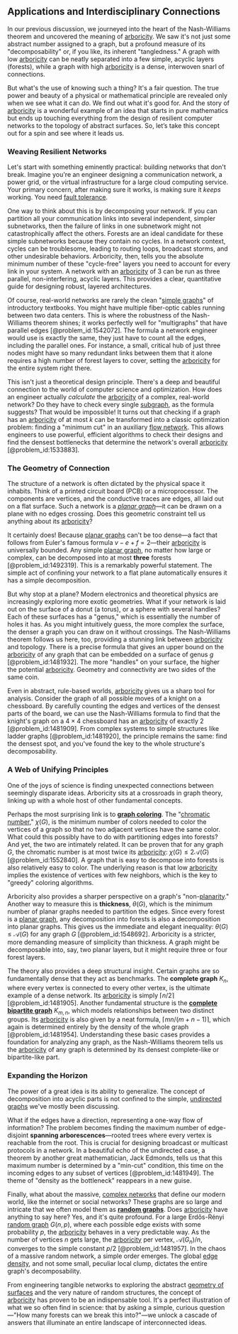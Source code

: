 ## Applications and Interdisciplinary Connections

In our previous discussion, we journeyed into the heart of the Nash-Williams theorem and uncovered the meaning of [arboricity](@article_id:263816). We saw it's not just some abstract number assigned to a graph, but a profound measure of its "decomposability" or, if you like, its inherent "tangledness." A graph with low [arboricity](@article_id:263816) can be neatly separated into a few simple, acyclic layers (forests), while a graph with high [arboricity](@article_id:263816) is a dense, interwoven snarl of connections.

But what's the use of knowing such a thing? It's a fair question. The true power and beauty of a physical or mathematical principle are revealed only when we see what it can *do*. We find out what it's good for. And the story of [arboricity](@article_id:263816) is a wonderful example of an idea that starts in pure mathematics but ends up touching everything from the design of resilient computer networks to the topology of abstract surfaces. So, let’s take this concept out for a spin and see where it leads us.

### Weaving Resilient Networks

Let's start with something eminently practical: building networks that don't break. Imagine you're an engineer designing a communication network, a power grid, or the virtual infrastructure for a large cloud computing service. Your primary concern, after making sure it works, is making sure it *keeps* working. You need [fault tolerance](@article_id:141696).

One way to think about this is by decomposing your network. If you can partition all your communication links into several independent, simpler subnetworks, then the failure of links in one subnetwork might not catastrophically affect the others. Forests are an ideal candidate for these simple subnetworks because they contain no cycles. In a network context, cycles can be troublesome, leading to routing loops, broadcast storms, and other undesirable behaviors. Arboricity, then, tells you the absolute minimum number of these "cycle-free" layers you need to account for every link in your system. A network with an [arboricity](@article_id:263816) of 3 can be run as three parallel, non-interfering, acyclic layers. This provides a clear, quantitative guide for designing robust, layered architectures.

Of course, real-world networks are rarely the clean "[simple graphs](@article_id:274388)" of introductory textbooks. You might have multiple fiber-optic cables running between two data centers. This is where the robustness of the Nash-Williams theorem shines; it works perfectly well for "multigraphs" that have parallel edges [@problem_id:1542072]. The formula a network engineer would use is exactly the same, they just have to count all the edges, including the parallel ones. For instance, a small, critical hub of just three nodes might have so many redundant links between them that it alone requires a high number of forest layers to cover, setting the [arboricity](@article_id:263816) for the entire system right there.

This isn't just a theoretical design principle. There's a deep and beautiful connection to the world of computer science and optimization. How does an engineer actually *calculate* the [arboricity](@article_id:263816) of a complex, real-world network? Do they have to check every single [subgraph](@article_id:272848), as the formula suggests? That would be impossible! It turns out that checking if a graph has an [arboricity](@article_id:263816) of at most $k$ can be transformed into a classic optimization problem: finding a "minimum cut" in an auxiliary [flow network](@article_id:272236). This allows engineers to use powerful, efficient algorithms to check their designs and find the densest bottlenecks that determine the network's overall [arboricity](@article_id:263816) [@problem_id:1533883].

### The Geometry of Connection

The structure of a network is often dictated by the physical space it inhabits. Think of a printed circuit board (PCB) or a microprocessor. The components are vertices, and the conductive traces are edges, all laid out on a flat surface. Such a network is a *[planar graph](@article_id:269143)*—it can be drawn on a plane with no edges crossing. Does this geometric constraint tell us anything about its [arboricity](@article_id:263816)?

It certainly does! Because [planar graphs](@article_id:268416) can't be too dense—a fact that follows from Euler's famous formula $v-e+f=2$—their [arboricity](@article_id:263816) is universally bounded. Any simple [planar graph](@article_id:269143), no matter how large or complex, can be decomposed into at most **three** forests [@problem_id:1492319]. This is a remarkably powerful statement. The simple act of confining your network to a flat plane automatically ensures it has a simple decomposition.

But why stop at a plane? Modern electronics and theoretical physics are increasingly exploring more exotic geometries. What if your network is laid out on the surface of a donut (a torus), or a sphere with several handles? Each of these surfaces has a "genus," which is essentially the number of holes it has. As you might intuitively guess, the more complex the surface, the denser a graph you can draw on it without crossings. The Nash-Williams theorem follows us here, too, providing a stunning link between [arboricity](@article_id:263816) and topology. There is a precise formula that gives an upper bound on the [arboricity](@article_id:263816) of any graph that can be embedded on a surface of genus $g$ [@problem_id:1481932]. The more "handles" on your surface, the higher the potential [arboricity](@article_id:263816). Geometry and connectivity are two sides of the same coin.

Even in abstract, rule-based worlds, [arboricity](@article_id:263816) gives us a sharp tool for analysis. Consider the graph of all possible moves of a knight on a chessboard. By carefully counting the edges and vertices of the densest parts of the board, we can use the Nash-Williams formula to find that the knight's graph on a $4 \times 4$ chessboard has an [arboricity](@article_id:263816) of exactly 2 [@problem_id:1481909]. From complex systems to simple structures like ladder graphs [@problem_id:1481920], the principle remains the same: find the densest spot, and you've found the key to the whole structure's decomposability.

### A Web of Unifying Principles

One of the joys of science is finding unexpected connections between seemingly disparate ideas. Arboricity sits at a crossroads in graph theory, linking up with a whole host of other fundamental concepts.

Perhaps the most surprising link is to **[graph coloring](@article_id:157567)**. The "[chromatic number](@article_id:273579)," $\chi(G)$, is the minimum number of colors needed to color the vertices of a graph so that no two adjacent vertices have the same color. What could this possibly have to do with partitioning edges into forests? And yet, the two are intimately related. It can be proven that for any graph $G$, the chromatic number is at most twice its [arboricity](@article_id:263816): $\chi(G) \le 2 \mathcal{A}(G)$ [@problem_id:1552840]. A graph that is easy to decompose into forests is also relatively easy to color. The underlying reason is that low [arboricity](@article_id:263816) implies the existence of vertices with few neighbors, which is the key to "greedy" coloring algorithms.

Arboricity also provides a sharper perspective on a graph's "non-[planarity](@article_id:274287)." Another way to measure this is **thickness**, $\theta(G)$, which is the minimum number of planar graphs needed to partition the edges. Since every forest is a [planar graph](@article_id:269143), any decomposition into forests is also a decomposition into planar graphs. This gives us the immediate and elegant inequality: $\theta(G) \le \mathcal{A}(G)$ for any graph $G$ [@problem_id:1548692]. Arboricity is a stricter, more demanding measure of simplicity than thickness. A graph might be decomposable into, say, two planar layers, but it might require three or four forest layers.

The theory also provides a deep structural insight. Certain graphs are so fundamentally dense that they act as benchmarks. The **complete graph** $K_n$, where every vertex is connected to every other vertex, is the ultimate example of a dense network. Its [arboricity](@article_id:263816) is simply $\lceil n/2 \rceil$ [@problem_id:1481905]. Another fundamental structure is the **[complete bipartite graph](@article_id:275735)** $K_{m,n}$, which models relationships between two distinct groups. Its [arboricity](@article_id:263816) is also given by a neat formula, $\lceil mn / (m+n-1) \rceil$, which again is determined entirely by the density of the whole graph [@problem_id:1481954]. Understanding these basic cases provides a foundation for analyzing any graph, as the Nash-Williams theorem tells us the [arboricity](@article_id:263816) of any graph is determined by its densest complete-like or bipartite-like part.

### Expanding the Horizon

The power of a great idea is its ability to generalize. The concept of decomposition into acyclic parts is not confined to the simple, [undirected graphs](@article_id:270411) we've mostly been discussing.

What if the edges have a direction, representing a one-way flow of information? The problem becomes finding the maximum number of edge-disjoint **spanning arborescences**—rooted trees where every vertex is reachable from the root. This is crucial for designing broadcast or multicast protocols in a network. In a beautiful echo of the undirected case, a theorem by another great mathematician, Jack Edmonds, tells us that this maximum number is determined by a "min-cut" condition, this time on the incoming edges to any subset of vertices [@problem_id:1481949]. The theme of "density as the bottleneck" reappears in a new guise.

Finally, what about the massive, [complex networks](@article_id:261201) that define our modern world, like the internet or social networks? These graphs are so large and intricate that we often model them as **[random graphs](@article_id:269829)**. Does [arboricity](@article_id:263816) have anything to say here? Yes, and it's quite profound. For a large Erdős-Rényi [random graph](@article_id:265907) $G(n,p)$, where each possible edge exists with some probability $p$, the [arboricity](@article_id:263816) behaves in a very predictable way. As the number of vertices $n$ gets large, the [arboricity](@article_id:263816) per vertex, $\mathcal{A}(G_n)/n$, converges to the simple constant $p/2$ [@problem_id:1481957]. In the chaos of a massive random network, a simple order emerges. The global [edge density](@article_id:270610), and not some small, peculiar local clump, dictates the entire graph's decomposability.

From engineering tangible networks to exploring the abstract [geometry of surfaces](@article_id:271300) and the very nature of random structures, the concept of [arboricity](@article_id:263816) has proven to be an indispensable tool. It's a perfect illustration of what we so often find in science: that by asking a simple, curious question—"How many forests can we break this into?"—we unlock a cascade of answers that illuminate an entire landscape of interconnected ideas.